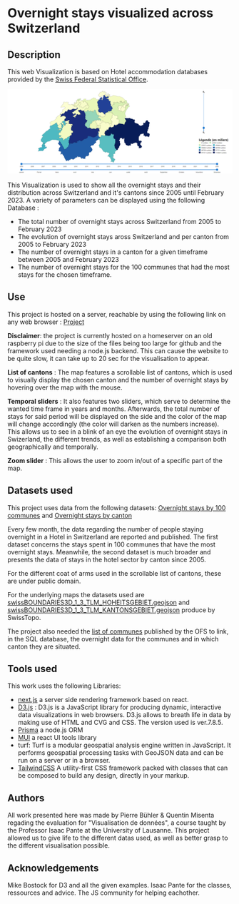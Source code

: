 # Overnight stays visualized across Switzerland 

## Description

This web Visualization is based on Hotel accommodation databases provided by the [Swiss Federal Statistical Office](https://www.bfs.admin.ch/bfs/en/home/statistics/tourism/tourist-accommodation/hotel-accommodation.html).

![Dashboard view](/Swiss1.png)


This Visualization is used to show all the overnight stays and their distribution across Switzerland and it's cantons since 2005  until February 2023. A variety of parameters can be displayed using the following Database : 
- The total number of overnight stays across Switzerland from 2005 to February 2023
- The evolution of overnight stays aross Switzerland and per canton from 2005 to February 2023
- The number of overnight stays in a canton for a given timeframe between 2005 and February 2023
- The number of overnight stays for the 100 communes that had the most stays for the chosen timeframe.

## Use 

This project is hosted on a server, reachable by using the following link on any web browser : [Project](https://misenta.ovh/dashboard)

**Disclaimer**: the project is currently hosted on a homeserver on an old raspberry pi due to the size of the files being too large for github and the framework used needing a node.js backend. This can cause the website to be quite slow, it can take up to 20 sec for the visualisation to appear.

**List of cantons** : The map features a scrollable list of cantons, which is used to visually display the chosen canton and the number of overnight stays by hovering over the map with the mouse. 

**Temporal sliders** : It also features two sliders, which serve to determine the wanted time frame in years and months. Afterwards, the total number of stays for said period will be displayed on the side and the color of the map will change accordingly (the color will darken as the numbers increase). This allows us to see in a blink of an eye the evolution of overnight stays in Swizerland, the different trends, as well as establishing a comparison both geographically and temporally.

**Zoom slider** : This allows the user to zoom in/out of a specific part of the map. 

## Datasets used

This project uses data from the following datasets: [Overnight stays by 100 communes](https://www.bfs.admin.ch/bfs/en/home/statistics/tourism/tourist-accommodation/hotel-accommodation.assetdetail.27065618.html) and [Overnight stays by canton](https://www.bfs.admin.ch/bfs/en/home/statistics/tourism/tourist-accommodation/hotel-accommodation.assetdetail.24805214.html) 

Every few month, the data regarding the number of people staying overnight in a Hotel in Switzerland are reported and published. The first dataset concerns the stays spent in 100 communes that have the most overnight stays. Meanwhile, the second dataset is much broader and presents the data of stays in the hotel sector by canton since 2005.

For the different coat of arms used in the scrollable list of cantons, these are under public domain.

For the underlying maps the datasets used are [swissBOUNDARIES3D_1_3_TLM_HOHEITSGEBIET.geojson](https://www.swisstopo.admin.ch/de/geodata/landscape/boundaries3d.html#download) and [swissBOUNDARIES3D_1_3_TLM_KANTONSGEBIET.geojson](https://www.swisstopo.admin.ch/de/geodata/landscape/boundaries3d.html#download) produce by SwissTopo. 

The project also needed the [list of communes](https://www.agvchapp.bfs.admin.ch/de/home) published by the OFS to link, in the SQL database, the overnight data for the communes and in which canton they are situated. 

## Tools used

This work uses the following Libraries: 
- [next.js](https://nextjs.org/) a server side rendering framework based on react.
- [D3.js](https://d3js.org/) : D3.js is a JavaScript library for producing dynamic, interactive data visualizations in web browsers. D3.js allows to breath life in data by making use of HTML and CVG and CSS. The version used is ver.7.8.5. 
- [Prisma](https://nextjs.org/) a node.js ORM
- [MUI](https://mui.com/) a react UI tools library
- turf: Turf is a modular geospatial analysis engine written in JavaScript. It performs geospatial processing tasks with GeoJSON data and can be run on a server or in a browser.
- [TailwindCSS](https://tailwindcss.com/) A utility-first CSS framework packed with classes that can be composed to build any design, directly in your markup.
  

## Authors
All work presented here was made by Pierre Bühler & Quentin Misenta regading the evaluation for "Visualisation de données", a course taught by the Professor Isaac Pante at the University of Lausanne. This project allowed us to give life to the different datas used, as well as better grasp to the different visualisation possible. 

## Acknowledgements
Mike Bostock for D3 and all the given examples.
Isaac Pante for the classes, ressources and advice.
The JS community for helping eachother.
